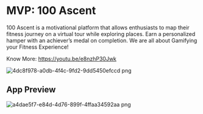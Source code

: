 ﻿# MVP: 100 Ascent 

100 Ascent is a motivational platform that allows enthusiasts to map their fitness journey on a virtual tour while exploring places. Earn a personalized hamper with an achiever’s medal on completion. We are all about Gamifying your Fitness Experience! 

Know More: https://youtu.be/e8nzhP30Jwk

![4dc8f978-a0db-4f4c-9fd2-9dd5450efccd png](https://github.com/user-attachments/assets/feed2327-3b75-445c-86d4-b02e53ab9447)


## App Preview


![a4dae5f7-e84d-4d76-899f-4ffaa34592aa png](https://github.com/user-attachments/assets/233f80f6-765e-4cb7-bc8a-9c61a69cf1a2)
